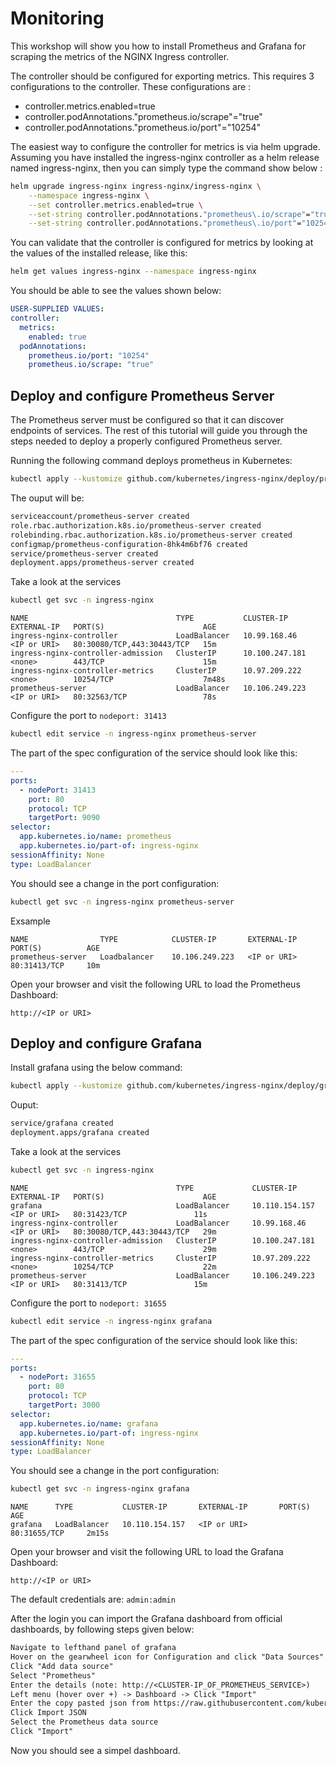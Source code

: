 # Monitoring

This workshop will show you how to install Prometheus and Grafana for scraping the metrics of the NGINX Ingress controller.

The controller should be configured for exporting metrics. This requires 3 configurations to the controller. These configurations are :

- controller.metrics.enabled=true
- controller.podAnnotations."prometheus.io/scrape"="true"
- controller.podAnnotations."prometheus.io/port"="10254"

The easiest way to configure the controller for metrics is via helm upgrade. Assuming you have installed the ingress-nginx controller as a helm release named ingress-nginx, then you can simply type the command show below :

```bash
helm upgrade ingress-nginx ingress-nginx/ingress-nginx \
    --namespace ingress-nginx \
    --set controller.metrics.enabled=true \
    --set-string controller.podAnnotations."prometheus\.io/scrape"="true" \
    --set-string controller.podAnnotations."prometheus\.io/port"="10254"
````

You can validate that the controller is configured for metrics by looking at the values of the installed release, like this:

```bash
helm get values ingress-nginx --namespace ingress-nginx
````

You should be able to see the values shown below:

```yaml
USER-SUPPLIED VALUES:
controller:
  metrics:
    enabled: true
  podAnnotations:
    prometheus.io/port: "10254"
    prometheus.io/scrape: "true"
````

## Deploy and configure Prometheus Server

The Prometheus server must be configured so that it can discover endpoints of services.
The rest of this tutorial will guide you through the steps needed to deploy a properly configured Prometheus server.

Running the following command deploys prometheus in Kubernetes:

```bash
kubectl apply --kustomize github.com/kubernetes/ingress-nginx/deploy/prometheus/
````

The ouput will be:

```bash
serviceaccount/prometheus-server created
role.rbac.authorization.k8s.io/prometheus-server created
rolebinding.rbac.authorization.k8s.io/prometheus-server created
configmap/prometheus-configuration-8hk4m6bf76 created
service/prometheus-server created
deployment.apps/prometheus-server created
````

Take a look at the services

```bash
kubectl get svc -n ingress-nginx
````

```log
NAME                                 TYPE           CLUSTER-IP       EXTERNAL-IP   PORT(S)                      AGE
ingress-nginx-controller             LoadBalancer   10.99.168.46     <IP or URI>   80:30080/TCP,443:30443/TCP   15m
ingress-nginx-controller-admission   ClusterIP      10.100.247.181   <none>        443/TCP                      15m
ingress-nginx-controller-metrics     ClusterIP      10.97.209.222    <none>        10254/TCP                    7m48s
prometheus-server                    LoadBalancer   10.106.249.223   <IP or URI>   80:32563/TCP                 78s
```

Configure the port to `nodeport: 31413`

```bash
kubectl edit service -n ingress-nginx prometheus-server
````

The part of the spec configuration of the service should look like this:

```yaml
---
ports:
  - nodePort: 31413
    port: 80
    protocol: TCP
    targetPort: 9090
selector:
  app.kubernetes.io/name: prometheus
  app.kubernetes.io/part-of: ingress-nginx
sessionAffinity: None
type: LoadBalancer
````

You should see a change in the port configuration:

```bash
kubectl get svc -n ingress-nginx prometheus-server
````
Exsample
```log
NAME                TYPE            CLUSTER-IP       EXTERNAL-IP        PORT(S)          AGE
prometheus-server   Loadbalancer    10.106.249.223   <IP or URI>        80:31413/TCP     10m
````

Open your browser and visit the following URL to load the Prometheus Dashboard: 

```
http://<IP or URI>
```

## Deploy and configure Grafana

Install grafana using the below command:

```bash
kubectl apply --kustomize github.com/kubernetes/ingress-nginx/deploy/grafana/
````

Ouput:

```bash
service/grafana created
deployment.apps/grafana created
```

Take a look at the services

```bash
kubectl get svc -n ingress-nginx
````

```log
NAME                                 TYPE             CLUSTER-IP       EXTERNAL-IP   PORT(S)                      AGE
grafana                              LoadBalancer     10.110.154.157   <IP or URI>   80:31423/TCP               11s
ingress-nginx-controller             LoadBalancer     10.99.168.46     <IP or URI>   80:30080/TCP,443:30443/TCP   29m
ingress-nginx-controller-admission   ClusterIP        10.100.247.181   <none>        443/TCP                      29m
ingress-nginx-controller-metrics     ClusterIP        10.97.209.222    <none>        10254/TCP                    22m
prometheus-server                    LoadBalancer     10.106.249.223   <IP or URI>   80:31413/TCP               15m
```

Configure the port to `nodeport: 31655`

```bash
kubectl edit service -n ingress-nginx grafana
```

The part of the spec configuration of the service should look like this:

```yaml
---
ports:
  - nodePort: 31655
    port: 80
    protocol: TCP
    targetPort: 3000
selector:
  app.kubernetes.io/name: grafana
  app.kubernetes.io/part-of: ingress-nginx
sessionAffinity: None
type: LoadBalancer
```

You should see a change in the port configuration:

```bash
kubectl get svc -n ingress-nginx grafana
```

```log
NAME      TYPE           CLUSTER-IP       EXTERNAL-IP       PORT(S)          AGE
grafana   LoadBalancer   10.110.154.157   <IP or URI>       80:31655/TCP     2m15s
```

Open your browser and visit the following URL to load the Grafana Dashboard: 

```
http://<IP or URI>
```

The default credentials are: `admin:admin`

After the login you can import the Grafana dashboard from official dashboards, by following steps given below:

```txt
Navigate to lefthand panel of grafana
Hover on the gearwheel icon for Configuration and click "Data Sources"
Click "Add data source"
Select "Prometheus"
Enter the details (note: http://<CLUSTER-IP_OF_PROMETHEUS_SERVICE>)
Left menu (hover over +) -> Dashboard -> Click "Import"
Enter the copy pasted json from https://raw.githubusercontent.com/kubernetes/ingress-nginx/main/deploy/grafana/dashboards/nginx.json
Click Import JSON
Select the Prometheus data source
Click "Import"
````

Now you should see a simpel dashboard.
